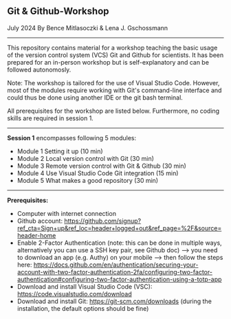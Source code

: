 ## Git & Github-Workshop

July 2024
By Bence Mitlasoczki & Lena J. Gschossmann

------------------------------------------
This repository contains material for a workshop teaching the basic usage of the version control system (VCS) Git and Github for scientists.
It has been prepared for an in-person workshop but is self-explanatory and can be followed autonomosly.

Note: The workshop is tailored for the use of Visual Studio Code. However, most of the modules require working with Git's command-line interface and could thus be done using another IDE or the git bash terminal.

All prerequisites for the workshop are listed below. Furthermore, no coding skills are required in session 1.


------------------------------------------
**Session 1** encompasses following 5 modules:
- Module 1    Setting it up (10 min)
- Module 2	Local version control with Git (30 min)
- Module 3	Remote version control with Git & Github (30 min) 
- Module 4	Use Visual Studio Code Git integration (15 min)
- Module 5	What makes a good repository (30 min)


------------------------------------------
**Prerequisites:**
- Computer with internet connection
- Github account: https://github.com/signup?ref_cta=Sign+up&ref_loc=header+logged+out&ref_page=%2F&source=header-home
- Enable 2-Factor Authentication (note: this can be done in multiple ways, alternatively you can use a SSH key pair, see Github doc)
    --> you need to download an app (e.g. Authy) on your mobile
    --> then follow the steps here: https://docs.github.com/en/authentication/securing-your-account-with-two-factor-authentication-2fa/configuring-two-factor-authentication#configuring-two-factor-authentication-using-a-totp-app
- Download and install Visual Studio Code (VSC): https://code.visualstudio.com/download
- Download and install Git: https://git-scm.com/downloads (during the installation, the default options should be fine)

